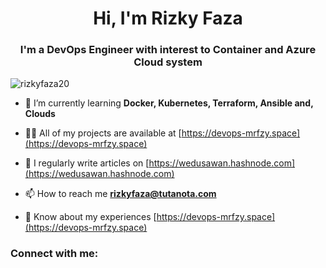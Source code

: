 <h1 align="center">Hi, I'm Rizky Faza</h1>
<h3 align="center">I'm a DevOps Engineer with interest to Container and Azure Cloud system</h3>

<p align="left"> <img src="https://komarev.com/ghpvc/?username=rizkyfaza20&label=Profile%20views&color=0e75b6&style=flat" alt="rizkyfaza20" /> </p>

- 🌱 I’m currently learning **Docker, Kubernetes, Terraform, Ansible and, Clouds**

- 👨‍💻 All of my projects are available at [https://devops-mrfzy.space](https://devops-mrfzy.space)

- 📝 I regularly write articles on [https://wedusawan.hashnode.com](https://wedusawan.hashnode.com)

- 📫 How to reach me **rizkyfaza@tutanota.com**

- 📄 Know about my experiences [https://devops-mrfzy.space](https://devops-mrfzy.space)

<h3 align="left">Connect with me:</h3>
<p align="left">
</p>
